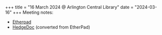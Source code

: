 +++
title = "16 March 2024 @ Arlington Central Library"
date = "2024-03-16"
+++
Meeting notes:
* [Etherpad](https://board.net/p/novalung_meeting_16-march-2024)
* [HedgeDoc](https://hedge.novalug.org/s/Bebedc3hp#) (converted from EtherPad)
